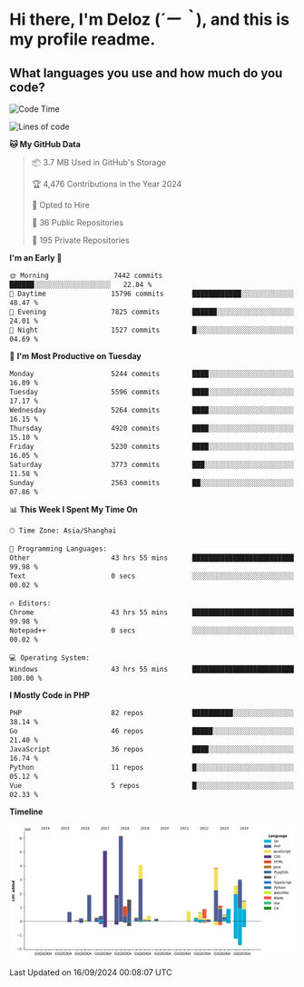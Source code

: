 # **Hi there, I'm Deloz (*´ー｀*), and this is my profile readme.**

## **What languages you use and how much do you code?**

<!--START_SECTION:waka-->
![Code Time](http://img.shields.io/badge/Code%20Time-4%2C657%20hrs%2052%20mins-blue)

![Lines of code](https://img.shields.io/badge/From%20Hello%20World%20I%27ve%20Written-40.4%20million%20lines%20of%20code-blue)

**🐱 My GitHub Data** 

> 📦 3.7 MB Used in GitHub's Storage 
 > 
> 🏆 4,476 Contributions in the Year 2024
 > 
> 💼 Opted to Hire
 > 
> 📜 36 Public Repositories 
 > 
> 🔑 195 Private Repositories 
 > 
**I'm an Early 🐤** 

```text
🌞 Morning                7442 commits        ██████░░░░░░░░░░░░░░░░░░░   22.84 % 
🌆 Daytime                15796 commits       ████████████░░░░░░░░░░░░░   48.47 % 
🌃 Evening                7825 commits        ██████░░░░░░░░░░░░░░░░░░░   24.01 % 
🌙 Night                  1527 commits        █░░░░░░░░░░░░░░░░░░░░░░░░   04.69 % 
```
📅 **I'm Most Productive on Tuesday** 

```text
Monday                   5244 commits        ████░░░░░░░░░░░░░░░░░░░░░   16.09 % 
Tuesday                  5596 commits        ████░░░░░░░░░░░░░░░░░░░░░   17.17 % 
Wednesday                5264 commits        ████░░░░░░░░░░░░░░░░░░░░░   16.15 % 
Thursday                 4920 commits        ████░░░░░░░░░░░░░░░░░░░░░   15.10 % 
Friday                   5230 commits        ████░░░░░░░░░░░░░░░░░░░░░   16.05 % 
Saturday                 3773 commits        ███░░░░░░░░░░░░░░░░░░░░░░   11.58 % 
Sunday                   2563 commits        ██░░░░░░░░░░░░░░░░░░░░░░░   07.86 % 
```


📊 **This Week I Spent My Time On** 

```text
🕑︎ Time Zone: Asia/Shanghai

💬 Programming Languages: 
Other                    43 hrs 55 mins      █████████████████████████   99.98 % 
Text                     0 secs              ░░░░░░░░░░░░░░░░░░░░░░░░░   00.02 % 

🔥 Editors: 
Chrome                   43 hrs 55 mins      █████████████████████████   99.98 % 
Notepad++                0 secs              ░░░░░░░░░░░░░░░░░░░░░░░░░   00.02 % 

💻 Operating System: 
Windows                  43 hrs 55 mins      █████████████████████████   100.00 % 
```

**I Mostly Code in PHP** 

```text
PHP                      82 repos            ██████████░░░░░░░░░░░░░░░   38.14 % 
Go                       46 repos            █████░░░░░░░░░░░░░░░░░░░░   21.40 % 
JavaScript               36 repos            ████░░░░░░░░░░░░░░░░░░░░░   16.74 % 
Python                   11 repos            █░░░░░░░░░░░░░░░░░░░░░░░░   05.12 % 
Vue                      5 repos             █░░░░░░░░░░░░░░░░░░░░░░░░   02.33 % 
```



**Timeline**

![Lines of Code chart](https://raw.githubusercontent.com/deloz/deloz/main/assets/bar_graph.png)


 Last Updated on 16/09/2024 00:08:07 UTC
<!--END_SECTION:waka-->
